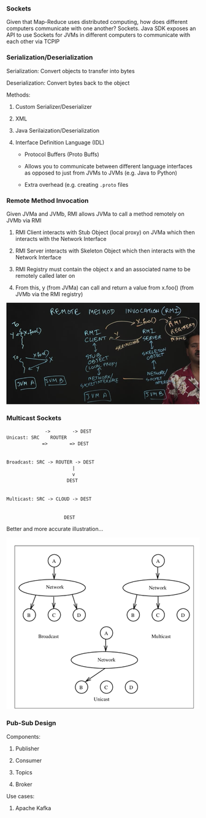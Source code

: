 ### Sockets

Given that Map-Reduce uses distributed computing, how does different computers communicate with one another? Sockets. Java SDK exposes an API to use Sockets for JVMs in different computers to communicate with each other via TCPIP

### Serialization/Deserialization

Serialization: Convert objects to transfer into bytes

Deserialization: Convert bytes back to the object

Methods:

1. Custom Serializer/Deserializer

2. XML

3. Java Serilaization/Deserialization

4. Interface Definition Language (IDL)

	- Protocol Buffers (Proto Buffs)

	- Allows you to communicate between different language interfaces as opposed to just from JVMs to JVMs (e.g. Java to Python)

	- Extra overhead (e.g. creating `.proto` files

### Remote Method Invocation

Given JVMa and JVMb, RMI allows JVMa to call a method remotely on JVMb via RMI

1. RMI Client interacts with Stub Object (local proxy) on JVMa which then interacts with the Network Interface

2. RMI Server interacts with Skeleton Object which then interacts with the Network Interface

3. RMI Registry must contain the object x and an associated name to be remotely called later on

4. From this, y (from JVMa) can call and return a value from x.foo() (from JVMb via the RMI registry)

![](./images/ss1.png)

### Multicast Sockets

```
	          ->        -> DEST
Unicast: SRC    ROUTER 
             =>        => DEST


Broadcast: SRC -> ROUTER -> DEST
						|
						v
					  DEST


Multicast: SRC -> CLOUD -> DEST


				     DEST
```					  
					
Better and more accurate illustration...

![](./images/ss2.png)

### Pub-Sub Design

Components:

1. Publisher

2. Consumer

3. Topics

4. Broker

Use cases:

1. Apache Kafka
